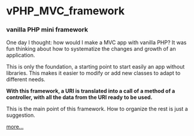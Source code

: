 # vPHP_MVC_framework
### vanilla PHP mini framework ###

One day I thought: how would I make a MVC app with vanilla PHP? It was fun thinking about how to systematize the changes and growth of an application.

This is only the foundation, a starting point to start easily an app without libraries. This makes it easier to modify or add new classes to adapt to different needs.

**With this framework, a URI is translated into a call of a method of a controller, with all the data from the URI ready to be used.**

This is the main point of this framework. How to organize the rest is just a suggestion.

[more...](https://nova-revolve-54b.notion.site/vPHP_MVC_framework-686f18c3b92f44a09079a1cd35fbabd4)
